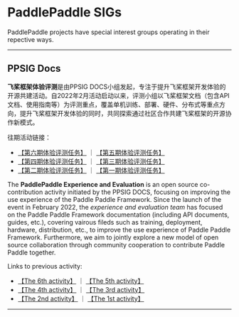 # PaddlePaddle SIGs

PaddlePaddle projects have special interest groups operating in their repective ways. 

----
## PPSIG Docs

**飞桨框架体验评测**是由PPSIG DOCS小组发起，专注于提升飞桨框架开发体验的开源共建活动。自2022年2月活动启动以来，评测小组以飞桨框架文档（包含API文档、使用指南等）为评测重点，覆盖单机训练、部署、硬件、分布式等重点方向，提升飞桨框架开发体验的同时，共同探索通过社区合作共建飞桨框架的开源协作新模式。

往期活动链接：
  * [【第六期体验评测任务】](https://github.com/PaddlePaddle/docs/issues/5259) ｜ [【第五期体验评测任务】](https://github.com/PaddlePaddle/docs/issues/5142)
  * [【第四期体验评测任务】](https://github.com/PaddlePaddle/docs/issues/4920) ｜ [【第三期体验评测任务】](https://github.com/PaddlePaddle/docs/issues/4846)
  * [【第二期体验评测任务】](https://github.com/PaddlePaddle/Paddle/issues/40109) ｜ [【第一期体验评测任务】](https://github.com/PaddlePaddle/Paddle/issues/38865)

The **PaddlePaddle Experience and Evaluation** is an open source co-contribution activity initiated by the PPSIG DOCS, focusing on improving the use experience of the Paddle Paddle Framework. Since the launch of the event in February 2022, the *experience and evaluation team* has focused on the Paddle Paddle Framework documentation (including API documents, guides, etc.), covering vairous fileds such as training, deployment, hardware, distribution, etc., to improve the use experience of Paddle Paddle Framework. Furthermore, we aim to jointly explore a new model of open source collaboration through community cooperation to contribute Paddle Paddle together.

Links to previous activity:
  * [【The 6th activity】](https://github.com/PaddlePaddle/docs/issues/5259) ｜ [【The 5th activity】](https://github.com/PaddlePaddle/docs/issues/5142)
  * [【The 4th activity】](https://github.com/PaddlePaddle/docs/issues/4920) ｜ [【The 3rd activity】](https://github.com/PaddlePaddle/docs/issues/4846)
  * [【The 2nd activity】](https://github.com/PaddlePaddle/Paddle/issues/40109) ｜ [【The 1st activity】](https://github.com/PaddlePaddle/Paddle/issues/38865)

----
